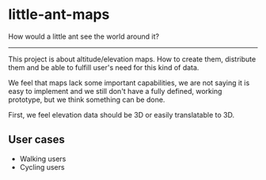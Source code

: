 # little-ant-maps
How would a little ant see the world around it?

---

This project is about altitude/elevation maps. How to create them, distribute them and be able to fulfill user's need for this kind of data.

We feel that maps lack some important capabilities, we are not saying it is easy to implement and we still don't have a fully defined, working prototype, but we think something can be done.

First, we feel elevation data should be 3D or easily translatable to 3D.

## User cases
- Walking users
- Cycling users
